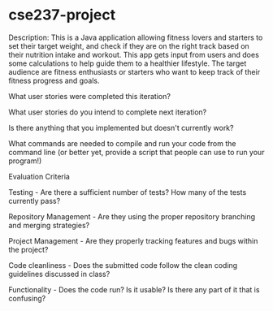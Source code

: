 # cse237-project
Description: This is a Java application allowing fitness lovers and starters to set their target weight, and check if they are on the right track based on their nutrition intake and workout. This app gets input from users and does some calculations to help guide them to a healthier lifestyle. The target audience are fitness enthusiasts or starters who want to keep track of their fitness progress and goals.

What user stories were completed this iteration?

What user stories do you intend to complete next iteration?

Is there anything that you implemented but doesn't currently work?

What commands are needed to compile and run your code from the command line (or better yet, provide a script that people can use to run your program!)

Evaluation Criteria

Testing - Are there a sufficient number of tests? How many of the tests currently pass?

Repository Management - Are they using the proper repository branching and merging strategies?

Project Management - Are they properly tracking features and bugs within the project?

Code cleanliness - Does the submitted code follow the clean coding guidelines discussed in class?

Functionality - Does the code run? Is it usable? Is there any part of it that is confusing?

